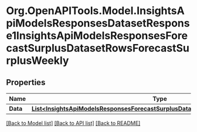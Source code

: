 # Org.OpenAPITools.Model.InsightsApiModelsResponsesDatasetResponse1InsightsApiModelsResponsesForecastSurplusDatasetRowsForecastSurplusWeekly

## Properties

Name | Type | Description | Notes
------------ | ------------- | ------------- | -------------
**Data** | [**List&lt;InsightsApiModelsResponsesForecastSurplusDatasetRowsForecastSurplusWeekly&gt;**](InsightsApiModelsResponsesForecastSurplusDatasetRowsForecastSurplusWeekly.md) |  | [optional] 

[[Back to Model list]](../README.md#documentation-for-models) [[Back to API list]](../README.md#documentation-for-api-endpoints) [[Back to README]](../README.md)

